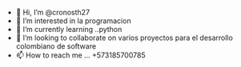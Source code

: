 - 👋 Hi, I’m @cronosth27
- 👀 I’m interested in la  programacion
- 🌱 I’m currently learning ..python
- 💞️ I’m looking to collaborate on varios proyectos para el desarrollo colombiano de software
- 📫 How to reach me ...
+573185700785
<!---
cronosth27/cronosth27 is a ✨ special ✨ repository because its `README.md` (this file) appears on your GitHub profile.
You can click the Preview link to take a look at your changes.
--->
